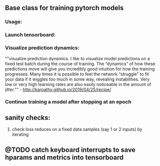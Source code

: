 ## Base class for training pytorch models

### Usage:

### Launch tensorboard: 

### Visualize prediction dynamics: 
""visualize prediction dynamics. I like to visualize model predictions on a fixed test batch during the course of training. The “dynamics” of how these predictions move will give you incredibly good intuition for how the training progresses. Many times it is possible to feel the network “struggle” to fit your data if it wiggles too much in some way, revealing instabilities. Very low or very high learning rates are also easily noticeable in the amount of jitter."" - http://karpathy.github.io/2019/04/25/recipe/

### Continue training a model after stopping at an epoch

## sanity checks: 
1. check loss reduces on a fixed data samples (say 1 or 2 inputs) by iterating

## @TODO catch keyboard interrupts to save hparams and metrics into tensorboard